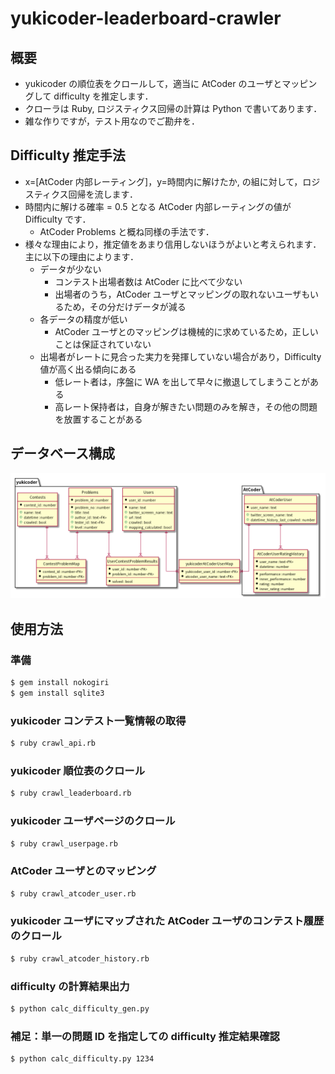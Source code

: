 yukicoder-leaderboard-crawler
=====

## 概要

- yukicoder の順位表をクロールして，適当に AtCoder のユーザとマッピングして difficulty を推定します．
- クローラは Ruby, ロジスティクス回帰の計算は Python で書いてあります．
- 雑な作りですが，テスト用なのでご勘弁を．

## Difficulty 推定手法

- x=[AtCoder 内部レーティング]，y=時間内に解けたか, の組に対して，ロジスティクス回帰を流します．
- 時間内に解ける確率 = 0.5 となる AtCoder 内部レーティングの値が Difficulty です．
  - AtCoder Problems と概ね同様の手法です．
- 様々な理由により，推定値をあまり信用しないほうがよいと考えられます．主に以下の理由によります．
  - データが少ない
    - コンテスト出場者数は AtCoder に比べて少ない
    - 出場者のうち，AtCoder ユーザとマッピングの取れないユーザもいるため，その分だけデータが減る
  - 各データの精度が低い
    - AtCoder ユーザとのマッピングは機械的に求めているため，正しいことは保証されていない
  - 出場者がレートに見合った実力を発揮していない場合があり，Difficulty 値が高く出る傾向にある
    - 低レート者は，序盤に WA を出して早々に撤退してしまうことがある
    - 高レート保持者は，自身が解きたい問題のみを解き，その他の問題を放置することがある


## データベース構成

![db](https://github.com/iilj/yukicoder-leaderboard-crawler/blob/master/out/uml/db/db.png?raw=true)


## 使用方法

### 準備

```sh
$ gem install nokogiri
$ gem install sqlite3
```

### yukicoder コンテスト一覧情報の取得

```sh
$ ruby crawl_api.rb
```

### yukicoder 順位表のクロール

```sh
$ ruby crawl_leaderboard.rb
```

### yukicoder ユーザページのクロール

```sh
$ ruby crawl_userpage.rb
```

### AtCoder ユーザとのマッピング

```sh
$ ruby crawl_atcoder_user.rb
```

### yukicoder ユーザにマップされた AtCoder ユーザのコンテスト履歴のクロール

```sh
$ ruby crawl_atcoder_history.rb
```

### difficulty の計算結果出力

```sh
$ python calc_difficulty_gen.py
```

### 補足：単一の問題 ID を指定しての difficulty 推定結果確認

```sh
$ python calc_difficulty.py 1234
```
